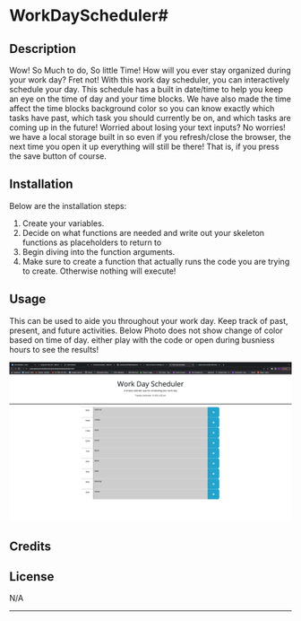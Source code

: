 # WorkDayScheduler#

## Description

Wow! So Much to do, So little Time! How will you ever stay organized during your work day? Fret not! With this work day scheduler, you can interactively schedule your day. This schedule has a built in date/time to help you keep an eye on the time of day and your time blocks. We have also made the time affect the time blocks background color so you can know exactly which tasks have past, which task you should currently be on, and which tasks are coming up in the future! Worried about losing your text inputs? No worries! we have a local storage built in so even if you refresh/close the browser, the next time you open it up everything will still be there! That is, if you press the save button of course. 

## Installation

Below are the installation steps:
1. Create your variables. 
2. Decide on what functions are needed and write out your skeleton functions as placeholders to return to
3. Begin diving into the function arguments.
4. Make sure to create a function that actually runs the code you are trying to create. Otherwise nothing will execute!

## Usage

This can be used to aide you throughout your work day. Keep track of past, present, and future activities. Below Photo does not show change of color based on time of day. either play with the code or open during busniess hours to see the results!


![alt text](/assets/Screenshot%202022-12-13%20at%206.22.08%20PM%20(2).png)


## Credits

## License

N/A

---